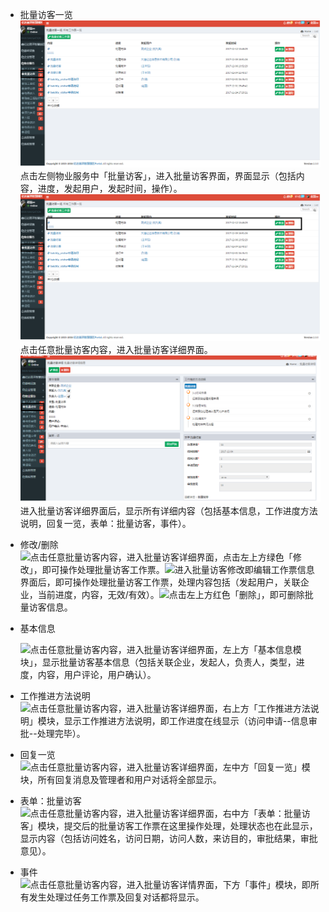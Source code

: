 * 批量访客一览![](/assets/批量访客.png)点击左侧物业服务中「批量访客」，进入批量访客界面，界面显示（包括内容，进度，发起用户，发起时间，操作）。![](/assets/批量访客1.png)点击任意批量访客内容，进入批量访客详细界面。![](/assets/批量访客2.png)进入批量访客详细界面后，显示所有详细内容（包括基本信息，工作进度方法说明，回复一览，表单：批量访客，事件）。

* 修改/删除  
  ![](blob:https://www.gitbook.com/ae50ee09-3814-4115-ba83-d6dc56c8a5e5)点击任意批量访客内容，进入批量访客详细界面，点击左上方绿色「修改」，即可操作处理批量访客工作票。![](blob:https://www.gitbook.com/03426f55-4d75-495c-a334-6a7a41c2f583)进入批量访客修改即编辑工作票信息界面后，即可操作处理批量访客工作票，处理内容包括（发起用户，关联企业，当前进度，内容，无效/有效）。![](blob:https://www.gitbook.com/fe66f9e3-0069-4eeb-a0c8-84ee3e9b7e05)点击左上方红色「删除」，即可删除批量访客信息。

* 基本信息

  ![](blob:https://www.gitbook.com/1731d09a-83e3-4bda-8f79-6d74e3318a39)点击任意批量访客内容，进入批量访客详细界面，左上方「基本信息模块」，显示批量访客基本信息（包括关联企业，发起人，负责人，类型，进度，内容，用户评论，用户确认）。

* 工作推进方法说明  
  ![](blob:https://www.gitbook.com/8aacd089-241e-4558-bc52-c6ccca42410b)点击任意批量访客内容，进入批量访客详细界面，右上方「工作推进方法说明」模块，显示工作推进方法说明，即工作进度在线显示（访问申请--信息审批--处理完毕）。

* 回复一览  
  ![](blob:https://www.gitbook.com/3e27ff47-a48b-4ee6-8ab7-789f66aed8c6)点击任意批量访客内容，进入批量访客详细界面，左中方「回复一览」模块，所有回复消息及管理者和用户对话将全部显示。

* 表单：批量访客  
  ![](blob:https://www.gitbook.com/6b0e13da-a8d2-4329-8cd5-e4e49ae09e03)点击任意批量访客内容，进入批量访客详细界面，右中方「表单：批量访客」模块，提交后的批量访客工作票在这里操作处理，处理状态也在此显示，显示内容（包括访问姓名，访问日期，访问人数，来访目的，审批结果，审批意见）。

* 事件  
  ![](blob:https://www.gitbook.com/063d6a81-ea97-4fc5-9e11-c670645a80ad)点击任意批量访客内容，进入批量访客详情界面，下方「事件」模块，即所有发生处理过任务工作票及回复对话都将显示。



